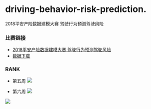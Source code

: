 # driving-behavior-risk-prediction.
2018平安产险数据建模大赛 驾驶行为预测驾驶风险 

### 比赛链接

* [2018平安产险数据建模大赛 驾驶行为预测驾驶风险 ](http://www.datafountain.cn/?u=7612594&&#/competitions/284/intro)
* [数据下载](http://www.datafountain.cn/?u=7612594&&#/competitions/284/data-download)


### RANK
* 第五周
![](https://upload-images.jianshu.io/upload_images/4340772-5ce531b561581a6c.png?imageMogr2/auto-orient/strip%7CimageView2/2/w/1240)

* 第六周
![](https://upload-images.jianshu.io/upload_images/4340772-0211af7290844a89.png?imageMogr2/auto-orient/strip%7CimageView2/2/w/1240)

![](https://upload-images.jianshu.io/upload_images/4340772-87c5f739c264427a.png?imageMogr2/auto-orient/strip%7CimageView2/2/w/1240)
